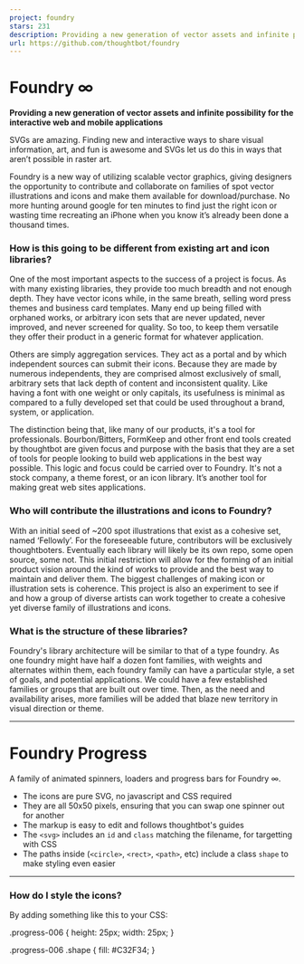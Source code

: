 ```yaml
---
project: foundry
stars: 231
description: Providing a new generation of vector assets and infinite possibility for the interactive web and mobile applications
url: https://github.com/thoughtbot/foundry
---
```


Foundry ∞
=========

**Providing a new generation of vector assets and infinite possibility for the interactive web and mobile applications**

SVGs are amazing. Finding new and interactive ways to share visual information, art, and fun is awesome and SVGs let us do this in ways that aren’t possible in raster art.

Foundry is a new way of utilizing scalable vector graphics, giving designers the opportunity to contribute and collaborate on families of spot vector illustrations and icons and make them available for download/purchase. No more hunting around google for ten minutes to find just the right icon or wasting time recreating an iPhone when you know it’s already been done a thousand times.

### How is this going to be different from existing art and icon libraries?

One of the most important aspects to the success of a project is focus. As with many existing libraries, they provide too much breadth and not enough depth. They have vector icons while, in the same breath, selling word press themes and business card templates. Many end up being filled with orphaned works, or arbitrary icon sets that are never updated, never improved, and never screened for quality. So too, to keep them versatile they offer their product in a generic format for whatever application.

Others are simply aggregation services. They act as a portal and by which independent sources can submit their icons. Because they are made by numerous independents, they are comprised almost exclusively of small, arbitrary sets that lack depth of content and inconsistent quality. Like having a font with one weight or only capitals, its usefulness is minimal as compared to a fully developed set that could be used throughout a brand, system, or application.

The distinction being that, like many of our products, it's a tool for professionals. Bourbon/Bitters, FormKeep and other front end tools created by thoughtbot are given focus and purpose with the basis that they are a set of tools for people looking to build web applications in the best way possible. This logic and focus could be carried over to Foundry. It's not a stock company, a theme forest, or an icon library. It’s another tool for making great web sites applications.

### Who will contribute the illustrations and icons to Foundry?

With an initial seed of ~200 spot illustrations that exist as a cohesive set, named ‘Fellowly’. For the foreseeable future, contributors will be exclusively thoughtboters. Eventually each library will likely be its own repo, some open source, some not. This initial restriction will allow for the forming of an initial product vision around the kind of works to provide and the best way to maintain and deliver them. The biggest challenges of making icon or illustration sets is coherence. This project is also an experiment to see if and how a group of diverse artists can work together to create a cohesive yet diverse family of illustrations and icons.

### What is the structure of these libraries?

Foundry's library architecture will be similar to that of a type foundry. As one foundry might have half a dozen font families, with weights and alternates within them, each foundry family can have a particular style, a set of goals, and potential applications. We could have a few established families or groups that are built out over time. Then, as the need and availability arises, more families will be added that blaze new territory in visual direction or theme.

* * *

Foundry Progress
================

A family of animated spinners, loaders and progress bars for Foundry ∞.

-   The icons are pure SVG, no javascript and CSS required
-   They are all 50x50 pixels, ensuring that you can swap one spinner out for another
-   The markup is easy to edit and follows thoughtbot's guides
-   The `<svg>` includes an `id` and `class` matching the filename, for targetting with CSS
-   The paths inside (`<circle>`, `<rect>`, `<path>`, etc) include a class `shape` to make styling even easier

* * *

### How do I style the icons?

By adding something like this to your CSS:

.progress-006 {
  height: 25px;
  width: 25px;
}

.progress-006 .shape {
  fill: #C32F34;
}
